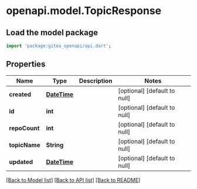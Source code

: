 # openapi.model.TopicResponse

## Load the model package
```dart
import 'package:gitea_openapi/api.dart';
```

## Properties
Name | Type | Description | Notes
------------ | ------------- | ------------- | -------------
**created** | [**DateTime**](DateTime.md) |  | [optional] [default to null]
**id** | **int** |  | [optional] [default to null]
**repoCount** | **int** |  | [optional] [default to null]
**topicName** | **String** |  | [optional] [default to null]
**updated** | [**DateTime**](DateTime.md) |  | [optional] [default to null]

[[Back to Model list]](../README.md#documentation-for-models) [[Back to API list]](../README.md#documentation-for-api-endpoints) [[Back to README]](../README.md)



